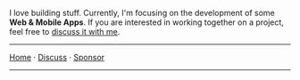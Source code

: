 I love building stuff.
Currently, I'm focusing on the development of some **Web & Mobile Apps**.
If you are interested in working together on a project, feel free to [discuss it with me][2].

***

[Home][1]
&middot; [Discuss][2]
&middot; [Sponsor](https://nikahmadz.github.io/pay "See payment options")

***

[1]:https://nikahmadz.github.io "Go to nikahmadz.github.io"
[2]:https://github.com/nikahmadz/nikahmadz.github.io/discussions "Lets discuss something"

<!--
**nikahmadz/nikahmadz** is a ✨ _special_ ✨ repository because its `README.md` (this file) appears on your GitHub profile.

Here are some ideas to get you started:

- 🔭 I’m currently working on ...
- 🌱 I’m currently learning ...
- 👯 I’m looking to collaborate on ...
- 🤔 I’m looking for help with ...
- 💬 Ask me about ...
- 📫 How to reach me: ...
- 😄 Pronouns: ...
- ⚡ Fun fact: ...
-->
